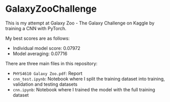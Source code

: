 # GalaxyZooChallenge
This is my attempt at Galaxy Zoo - The Galaxy Challenge on Kaggle by training a CNN with PyTorch.

My best scores are as follows:
* Individual model score: 0.07972
* Model averaging: 0.07716

There are three main files in this repository:
* `PHYS4610 Galaxy Zoo.pdf`: Report
* `cnn_test.ipynb`: Notebook where I split the training dataset into training, validation and testing datasets
* `cnn.ipynb`: Notebook where I trained the model with the full training dataset
